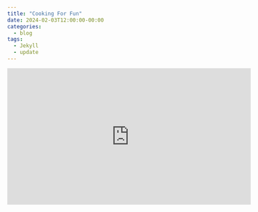 ```yaml
---
title: "Cooking For Fun"
date: 2024-02-03T12:00:00-00:00
categories:
  - blog
tags:
  - Jekyll
  - update
---
```


<iframe width="560" height="315" src="https://www.youtube.com/embed?listType=playlist&list=UUtkhVHsmgifeB_5VFJofsSA" title="YouTube video player" frameborder="0" allow="accelerometer; autoplay; clipboard-write; encrypted-media; gyroscope; picture-in-picture; web-share" allowfullscreen></iframe>

